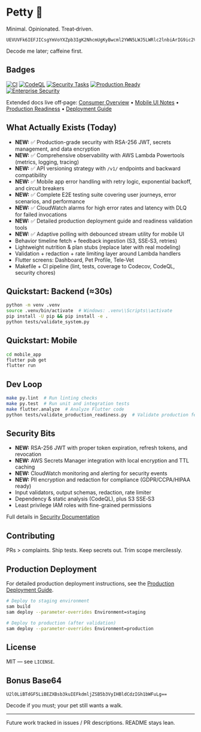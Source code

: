 # Petty 🐾

Minimal. Opinionated. Treat‑driven.

```text
UEVUVFk6IEFJICsgYmVoYXZpb3IgK2NhcmUgKyBwcml2YWN5LWJ5LWRlc2lnbiArIG9ic2VydmFiaWxpdHk=
```
Decode me later; caffeine first.

## Badges

[![CI](https://github.com/kakashi3lite/Petty/actions/workflows/ci.yml/badge.svg)](https://github.com/kakashi3lite/Petty/actions/workflows/ci.yml)
[![CodeQL](https://github.com/kakashi3lite/Petty/actions/workflows/codeql.yml/badge.svg)](https://github.com/kakashi3lite/Petty/actions/workflows/codeql.yml)
[![Security Tasks](https://github.com/kakashi3lite/Petty/actions/workflows/dev-tasks.yml/badge.svg)](https://github.com/kakashi3lite/Petty/actions/workflows/dev-tasks.yml)
[![Production Ready](https://img.shields.io/badge/Production-Ready-brightgreen)](docs/PRODUCTION_READINESS_PLAN.md)
[![Enterprise Security](https://img.shields.io/badge/Security-Enterprise-blue)](docs/SECURITY.md)

Extended docs live off‑page: [Consumer Overview](docs/CONSUMER_OVERVIEW.md) • [Mobile UI Notes](docs/MOBILE_UI_ADAPTIVE_POLLING.md) • [Production Readiness](docs/PRODUCTION_READINESS_PLAN.md) • [Deployment Guide](PRODUCTION_DEPLOYMENT_GUIDE.md)

## What Actually Exists (Today)

* **NEW:** ✅ Production-grade security with RSA-256 JWT, secrets management, and data encryption
* **NEW:** ✅ Comprehensive observability with AWS Lambda Powertools (metrics, logging, tracing)
* **NEW:** ✅ API versioning strategy with `/v1/` endpoints and backward compatibility
* **NEW:** ✅ Mobile app error handling with retry logic, exponential backoff, and circuit breakers
* **NEW:** ✅ Complete E2E testing suite covering user journeys, error scenarios, and performance
* **NEW:** ✅ CloudWatch alarms for high error rates and latency with DLQ for failed invocations
* **NEW:** ✅ Detailed production deployment guide and readiness validation tools
* **NEW:** ✅ Adaptive polling with debounced stream utility for mobile UI
* Behavior timeline fetch + feedback ingestion (S3, SSE‑S3, retries)
* Lightweight nutrition & plan stubs (replace later with real modeling)
* Validation + redaction + rate limiting layer around Lambda handlers
* Flutter screens: Dashboard, Pet Profile, Tele‑Vet
* Makefile + CI pipeline (lint, tests, coverage to Codecov, CodeQL, security chores)

## Quickstart: Backend (≈30s)

```bash
python -m venv .venv
source .venv/bin/activate  # Windows: .venv\\Scripts\\activate
pip install -U pip && pip install -e .
python tests/validate_system.py
```

## Quickstart: Mobile

```bash
cd mobile_app
flutter pub get
flutter run
```

## Dev Loop

```bash
make py.lint  # Run linting checks
make py.test  # Run unit and integration tests
make flutter.analyze  # Analyze Flutter code
python tests/validate_production_readiness.py  # Validate production features
```

## Security Bits

* **NEW:** RSA-256 JWT with proper token expiration, refresh tokens, and revocation
* **NEW:** AWS Secrets Manager integration with local encryption and TTL caching
* **NEW:** CloudWatch monitoring and alerting for security events
* **NEW:** PII encryption and redaction for compliance (GDPR/CCPA/HIPAA ready)
* Input validators, output schemas, redaction, rate limiter
* Dependency & static analysis (CodeQL), plus S3 SSE‑S3
* Least privilege IAM roles with fine-grained permissions

Full details in [Security Documentation](docs/SECURITY.md)

## Contributing

PRs > complaints. Ship tests. Keep secrets out. Trim scope mercilessly.

## Production Deployment

For detailed production deployment instructions, see the [Production Deployment Guide](PRODUCTION_DEPLOYMENT_GUIDE.md).

```bash
# Deploy to staging environment
sam build
sam deploy --parameter-overrides Environment=staging

# Deploy to production (after validation)
sam deploy --parameter-overrides Environment=production
```

## License

MIT — see `LICENSE`.

## Bonus Base64

```text
U2l0LiBTdGF5LiBEZXBsb3kuIEFkdmljZSB5b3VyIHBldCdzIGh1bWFuLg==
```
Decode if you must; your pet still wants a walk.

---
Future work tracked in issues / PR descriptions. README stays lean.


